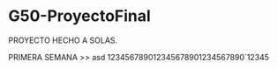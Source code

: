 # G50-ProyectoFinal
PROYECTO HECHO A SOLAS.

PRIMERA SEMANA >>
asd
123456789012345678901234567890`12345